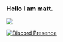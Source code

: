### Hello I am matt.

![](https://komarev.com/ghpvc/?username=matt3535)

[![Discord Presence](https://lanyard.cnrad.dev/api/709795069355360258?theme=light&bg=64afe1&animated=false&borderRadius=5)](https://discord.com/users/709795069355360258)
